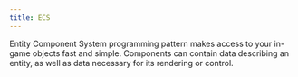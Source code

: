 ```yaml
---
title: ECS
---
```


Entity Component System programming pattern makes access to your
in-game objects fast and simple. Components can contain data
describing an entity, as well as data necessary for its rendering
or control.
